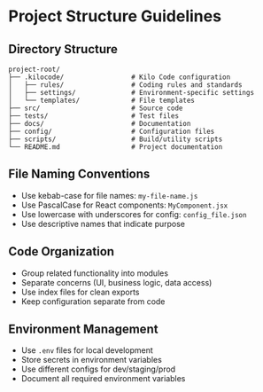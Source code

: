# Project Structure Guidelines

## Directory Structure
```
project-root/
├── .kilocode/                 # Kilo Code configuration
│   ├── rules/                 # Coding rules and standards
│   ├── settings/              # Environment-specific settings
│   └── templates/             # File templates
├── src/                       # Source code
├── tests/                     # Test files
├── docs/                      # Documentation
├── config/                    # Configuration files
├── scripts/                   # Build/utility scripts
└── README.md                  # Project documentation
```

## File Naming Conventions
- Use kebab-case for file names: `my-file-name.js`
- Use PascalCase for React components: `MyComponent.jsx`
- Use lowercase with underscores for config: `config_file.json`
- Use descriptive names that indicate purpose

## Code Organization
- Group related functionality into modules
- Separate concerns (UI, business logic, data access)
- Use index files for clean exports
- Keep configuration separate from code

## Environment Management
- Use `.env` files for local development
- Store secrets in environment variables
- Use different configs for dev/staging/prod
- Document all required environment variables